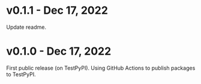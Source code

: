 # v0.1.1 - Dec 17, 2022

Update readme.

# v0.1.0 - Dec 17, 2022

First public release (on TestPyPI). 
Using GitHub Actions to publish packages to TestPyPI.
